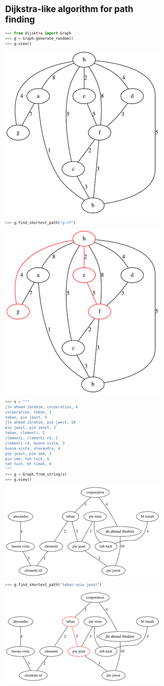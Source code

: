 # Dijkstra-like algorithm for path finding

```python
>>> from dijsktra import Graph
>>> g = Graph.generate_random()
>>> g.view()
```

![graph](graph.svg)

```python
>>> g.find_shortest_path("g->f")
```

![graph-highlighted](graph-highlight.svg)

```python
>>> s = """
jln ahmad ibrahim, corporation, 4
corporation, teban, 3
teban, pie jeast, 5
jln ahmad ibrahim, pie jwest, 10
pie jwest, pie jeast, 3
teban, clementi, 2
clementi, clementi rd, 2
clementi rd, buona vista, 3
buona vista, alexandra, 4
pie jeast, pie imm, 3
pie imm, toh tuck, 1
toh tuck, bt timah, 4
"""
>>> g = Graph.from_string(s)
>>> g.view()
```

![graph2](graph2.svg)

```python
>>> g.find_shortest_path("teban->pie jeast")
```

![graph2-highlight](graph2-highlight.svg)
